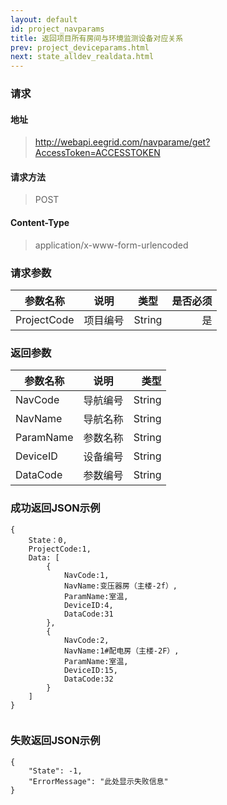 ```yaml
---
layout: default
id: project_navparams
title: 返回项目所有房间与环境监测设备对应关系
prev: project_deviceparams.html
next: state_alldev_realdata.html
---
```


### 请求
#### 地址
> http://webapi.eegrid.com/navparame/get?AccessToken=ACCESSTOKEN

#### 请求方法
> POST

#### Content-Type
> application/x-www-form-urlencoded

### 请求参数
| 参数名称        | 说明           | 类型  |   是否必须  |
| ------------- |:-------------:|:------:|-----:|
| ProjectCode      | 项目编号 | String |  是   |

### 返回参数
| 参数名称        | 说明           | 类型  |
| ------------- |:-------------:| -----:|
| NavCode      | 导航编号 | String |
| NavName      | 导航名称      | String |
| ParamName      | 参数名称 | String |
| DeviceID      | 设备编号      | String |
| DataCode        | 参数编号 | String |

### 成功返回JSON示例
```
{
    State：0,
    ProjectCode:1,
    Data: [
        {
            NavCode:1,
            NavName:变压器房（主楼-2f）,
            ParamName:室温,
            DeviceID:4,
            DataCode:31
        },
        {
            NavCode:2,
            NavName:1#配电房（主楼-2F）,
            ParamName:室温,
            DeviceID:15,
            DataCode:32
        }
    ]
}


```

### 失败返回JSON示例 
```
{
    "State": -1,
    "ErrorMessage": "此处显示失败信息"
}
```
